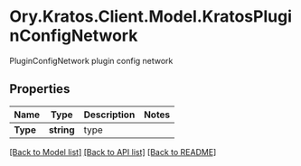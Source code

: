 # Ory.Kratos.Client.Model.KratosPluginConfigNetwork
PluginConfigNetwork plugin config network

## Properties

Name | Type | Description | Notes
------------ | ------------- | ------------- | -------------
**Type** | **string** | type | 

[[Back to Model list]](../README.md#documentation-for-models) [[Back to API list]](../README.md#documentation-for-api-endpoints) [[Back to README]](../README.md)

